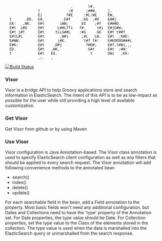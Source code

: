 ```
                              .       t#,               
               t             ;W      ;##W.     j.         
               Ej           f#E     :#L:WE     EW,        
  t      .DD.  E#,        .E#f     .KG  ,#D    E##j       
  EK:   ,WK.   E#t       iWW;      EE    ;#f   E###D.     
  E#t  i#D     E#t      L##Lffi   f#.     t#i  E#jG#W;    
  E#t j#f      E#t     tLLG##L    :#G     GK   E#t t##f   
  E#tL#i       E#t       ,W#i      ;#L   LW.   E#t  :K#E: 
  E#WW,        E#t      j#E.        t#f f#:    E#KDDDD###i
  E#K:         E#t    .D#j           f#D#;     E#f,t#Wi,,,
  ED.          E#t   ,WK,             G#t      E#t  ;#W:  
  t            E#t   EG.               t       DWi   ,KK: 
               ,;.   ,                                
```
[![Build Status](https://secure.travis-ci.org/morologous/visor.png)](http://travis-ci.org/morologous/visor)
                        
### Visor
Visor is a bridge API to help Groovy applications store and search information in ElasticSearch.  The intent of this API is to be as low-impact as possible for the user while still providing a high level of available customization.

### Get Visor

Get Visor from github or by using Maven

### Use Visor

Visor configuration is Java Annotation-based.  The Visor class annotation is used to specify ElasticSearch client configuration as well as any filters that should be applied to every search request.  The Visor annotation will add following convenience methods to the annotated bean

* search()
* index()
* delete()
* update()

For each searchable field in the bean, add a Field annotation to the property.  Most basic fields won't need any additional configuration, but Dates and Collections need to have the 'type' property of the Annotation set.  For Date properties, the type value should be Date.  For Collection properties, set the type value to the Class of the elements stored in the collection.  The type value is used when the data is marshalled into the ElasticSearch query or unmarshalled from the search response.

